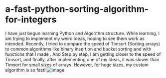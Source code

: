 # a-fast-python-sorting-algorithm-for-integers

I have just begun learning Python and Algorithm structure. While learning, I am trying to implement my weird ideas, hoping to see them work as intended. Recently, I tried to compare the speed of Timsort (Sorting arrays) to common algorithms like binary insertion and bucket sorting and with functions that I made . And Step by step, I am getting closer to the speed of Timsort, and finally, after implementing one of my ideas, it was slower than Timsort for small sizes of arrays. However, for huge sizes, my custom algorithm is so fast! 
![image](https://github.com/Mouad4399/a-fast-python-sorting-algorithm-for-integers/assets/130489466/06e5e55d-7fb7-437c-9084-7da402849385)
